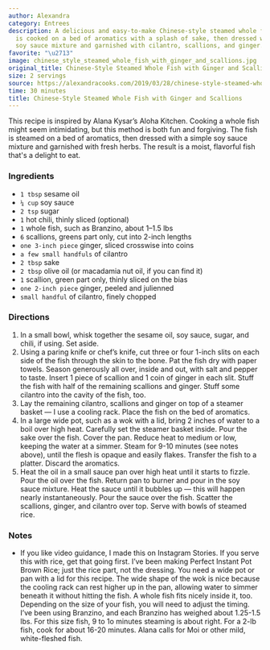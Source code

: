 ```yaml
---
author: Alexandra
category: Entrees
description: A delicious and easy-to-make Chinese-style steamed whole fish. The fish
  is cooked on a bed of aromatics with a splash of sake, then dressed with a simple
  soy sauce mixture and garnished with cilantro, scallions, and ginger.
favorite: "\u2713"
image: chinese_style_steamed_whole_fish_with_ginger_and_scallions.jpg
original_title: Chinese-Style Steamed Whole Fish with Ginger and Scallions
size: 2 servings
source: https://alexandracooks.com/2019/03/28/chinese-style-steamed-whole-fish-with-ginger-and-scallions/
time: 30 minutes
title: Chinese-Style Steamed Whole Fish with Ginger and Scallions
---
```

This recipe is inspired by Alana Kysar’s Aloha Kitchen. Cooking a whole fish might seem intimidating, but this method is both fun and forgiving. The fish is steamed on a bed of aromatics, then dressed with a simple soy sauce mixture and garnished with fresh herbs. The result is a moist, flavorful fish that's a delight to eat.

### Ingredients

* `1 tbsp` sesame oil
* `¼ cup` soy sauce
* `2 tsp` sugar
* `1` hot chili, thinly sliced (optional)
* `1` whole fish, such as Branzino, about 1–1.5 lbs
* `6` scallions, greens part only, cut into 2-inch lengths
* `one 3-inch piece` ginger, sliced crosswise into coins
* `a few small handfuls` of cilantro
* `2 tbsp` sake
* `2 tbsp` olive oil (or macadamia nut oil, if you can find it)
* `1` scallion, green part only, thinly sliced on the bias
* `one 2-inch piece` ginger, peeled and julienned
* `small handful` of cilantro, finely chopped

### Directions

1. In a small bowl, whisk together the sesame oil, soy sauce, sugar, and chili, if using. Set aside.
2. Using a paring knife or chef’s knife, cut three or four 1-inch slits on each side of the fish through the skin to the bone. Pat the fish dry with paper towels. Season generously all over, inside and out, with salt and pepper to taste. Insert 1 piece of scallion and 1 coin of ginger in each slit. Stuff the fish with half of the remaining scallions and ginger. Stuff some cilantro into the cavity of the fish, too.
3. Lay the remaining cilantro, scallions and ginger on top of a steamer basket — I use a cooling rack. Place the fish on the bed of aromatics.
4. In a large wide pot, such as a wok with a lid, bring 2 inches of water to a boil over high heat. Carefully set the steamer basket inside. Pour the sake over the fish. Cover the pan. Reduce heat to medium or low, keeping the water at a simmer. Steam for 9-10 minutes (see notes above), until the flesh is opaque and easily flakes. Transfer the fish to a platter. Discard the aromatics.
5. Heat the oil in a small sauce pan over high heat until it starts to fizzle. Pour the oil over the fish. Return pan to burner and pour in the soy sauce mixture. Heat the sauce until it bubbles up — this will happen nearly instantaneously. Pour the sauce over the fish. Scatter the scallions, ginger, and cilantro over top. Serve with bowls of steamed rice.

### Notes

- If you like video guidance, I made this on Instagram Stories. If you serve this with rice, get that going first. I’ve been making Perfect Instant Pot Brown Rice; just the rice part, not the dressing. You need a wide pot or pan with a lid for this recipe. The wide shape of the wok is nice because the cooling rack can rest higher up in the pan, allowing water to simmer beneath it without hitting the fish. A whole fish fits nicely inside it, too. Depending on the size of your fish, you will need to adjust the timing. I’ve been using Branzino, and each Branzino has weighed about 1.25-1.5 lbs. For this size fish, 9 to 1o minutes steaming is about right. For a 2-lb fish, cook for about 16-20 minutes. Alana calls for Moi or other mild, white-fleshed fish.